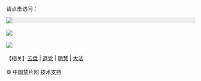 请点击访问：

<div style="width:100%;background-color:#eee;"><a href="https://j513.site/" target="_self"><img src="https://github.com/JohnChen201502/jinpian/blob/master/nav-zgjp.png?raw=true"/></a></div>

</br>
<div style="width:100%;"><a href="https://x513.fun/"><img src="https://github.com/JohnChen201502/jinpian/blob/master/nav-xtr.png?raw=true"/></a></div>
</br>

<div style="width:100%;"><a href="https://djy513.online/"><img src="https://github.com/JohnChen201502/jinpian/blob/master/nav-djy.png?raw=true"/></a></div>

</br>
 【相关】<a href="https://j513.site/yp/">云盘</a> | <a href="https://td1992.site">退党</a> | <a href="https://mh.m513.shop/">明慧</a>  |  <a href="https://m513.shop/">大法</a> 

</br>

</br> 
© 中国禁片网 技术支持
